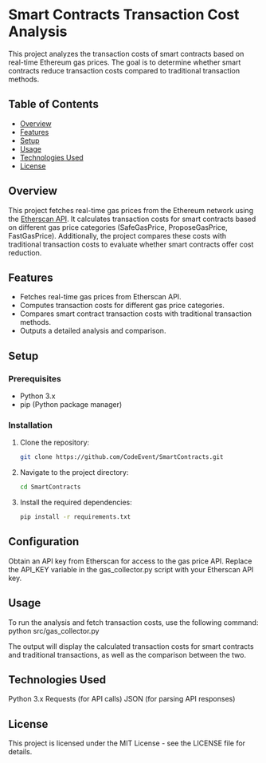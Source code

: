 # Smart Contracts Transaction Cost Analysis

This project analyzes the transaction costs of smart contracts based on real-time Ethereum gas prices. The goal is to determine whether smart contracts reduce transaction costs compared to traditional transaction methods.

## Table of Contents

- [Overview](#overview)
- [Features](#features)
- [Setup](#setup)
- [Usage](#usage)
- [Technologies Used](#technologies-used)
- [License](#license)

## Overview

This project fetches real-time gas prices from the Ethereum network using the [Etherscan API](https://etherscan.io/apis). It calculates transaction costs for smart contracts based on different gas price categories (SafeGasPrice, ProposeGasPrice, FastGasPrice). Additionally, the project compares these costs with traditional transaction costs to evaluate whether smart contracts offer cost reduction.

## Features

- Fetches real-time gas prices from Etherscan API.
- Computes transaction costs for different gas price categories.
- Compares smart contract transaction costs with traditional transaction methods.
- Outputs a detailed analysis and comparison.

## Setup

### Prerequisites

- Python 3.x
- pip (Python package manager)

### Installation

1. Clone the repository:
   ```bash
   git clone https://github.com/CodeEvent/SmartContracts.git

2. Navigate to the project directory:
   ```bash
   cd SmartContracts

3. Install the required dependencies:
   ```bash
   pip install -r requirements.txt


## Configuration
Obtain an API key from Etherscan for access to the gas price API.
Replace the API_KEY variable in the gas_collector.py script with your Etherscan API key.

## Usage
To run the analysis and fetch transaction costs, use the following command:
python src/gas_collector.py

The output will display the calculated transaction costs for smart contracts and traditional transactions, as well as the comparison between the two.



## Technologies Used
Python 3.x
Requests (for API calls)
JSON (for parsing API responses)

## License
This project is licensed under the MIT License - see the LICENSE file for details.

   
   
